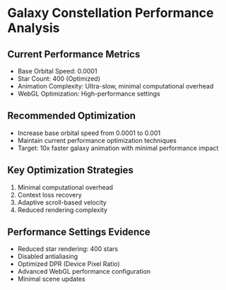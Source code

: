 # Galaxy Constellation Performance Analysis

## Current Performance Metrics
- Base Orbital Speed: 0.0001
- Star Count: 400 (Optimized)
- Animation Complexity: Ultra-slow, minimal computational overhead
- WebGL Optimization: High-performance settings

## Recommended Optimization
- Increase base orbital speed from 0.0001 to 0.001
- Maintain current performance optimization techniques
- Target: 10x faster galaxy animation with minimal performance impact

## Key Optimization Strategies
1. Minimal computational overhead
2. Context loss recovery
3. Adaptive scroll-based velocity
4. Reduced rendering complexity

## Performance Settings Evidence
- Reduced star rendering: 400 stars
- Disabled antialiasing
- Optimized DPR (Device Pixel Ratio)
- Advanced WebGL performance configuration
- Minimal scene updates